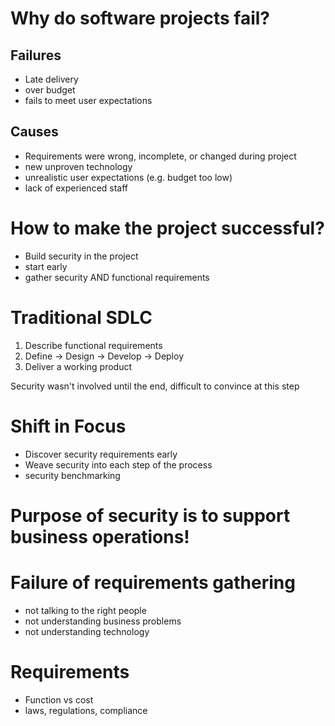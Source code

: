# Why do software projects fail?

## Failures
- Late delivery
- over budget 
- fails to meet user expectations 

## Causes
- Requirements were wrong, incomplete, or changed during project
- new unproven technology
- unrealistic user expectations (e.g. budget too low)
- lack of experienced staff

# How to make the project successful?
- Build security in the project
- start early
- gather security AND functional requirements

# Traditional SDLC
1. Describe functional requirements
2. Define -> Design -> Develop -> Deploy
3. Deliver a working product

Security wasn't involved until the end, difficult to convince at this step

# Shift in Focus
- Discover security requirements early
- Weave security into each step of the process
- security benchmarking

# Purpose of security is to support business operations!

# Failure of requirements gathering
- not talking to the right people
- not understanding business problems
- not understanding technology 

# Requirements
- Function vs cost
- laws, regulations, compliance
